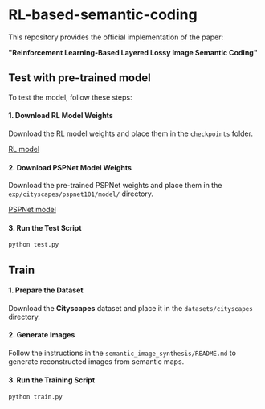 # RL-based-semantic-coding

This repository provides the official implementation of the paper:

**"Reinforcement Learning-Based Layered Lossy Image Semantic Coding"**


## Test with pre-trained model
To test the model, follow these steps:

#### 1. Download RL Model Weights

Download the RL model weights and place them in the `checkpoints` folder.

[RL model](https://drive.google.com/uc?export=download&id=1vjv4-J-PEEjoriWibgcLZ1rHIzq8Nlke)

#### 2. Download PSPNet Model Weights

Download the pre-trained PSPNet weights and place them in the `exp/cityscapes/pspnet101/model/` directory.

[PSPNet model](https://drive.google.com/uc?id=1FdQ_keCR1SjXtm1Co_BYV1wW3mf4fNx4)

#### 3. Run the Test Script
```bash
python test.py
```


## Train

#### 1. Prepare the Dataset

Download the **Cityscapes** dataset and place it in the `datasets/cityscapes` directory.

#### 2. Generate Images

Follow the instructions in the `semantic_image_synthesis/README.md` to generate reconstructed images from semantic maps. 

#### 3. Run the Training Script

```bash
python train.py 
```




